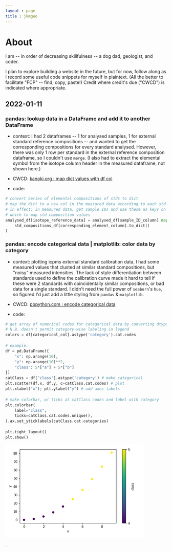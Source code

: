 ```yaml
---
layout : page
title : jkmgeo
---
```



[//]: # (Jekyll header info is optional; can also comment with `<!-- -->`)


# About
I am -- in order of decreasing skillfulness -- a dog dad, geologist, and coder.


I plan to explore building a website in the future, but for now, follow along as I record some useful code snippets for myself in plaintext. (All the better to facilitate "FCP" -- find, copy, paste!) Credit where credit's due ("CWCD") is indicated where appropriate.


## 2022-01-11

### pandas: lookup data in a DataFrame and add it to another DataFrame

- context: I had 2 dataframes -- 1 for analysed samples, 1 for external standard reference compositions -- and wanted to get the corresponding compositions for every standard analysed. However, there was only 1 row per standard in the external reference composition dataframe, so I couldn't use `merge`. (I also had to extract the elemental symbol from the isotope column header in the measured dataframe, not shown here.)

- CWCD: [kanoki.org : map dict values with df col](https://kanoki.org/2019/04/06/pandas-map-dictionary-values-with-dataframe-columns/)

- code:

```python
# convert Series of elemental compositions of stds to dict
# map the dict to a new col in the measured data according to each std's ID
# in effect: in measured data, get sample IDs and use these as keys on 
# which to map std composition values
analysed_df[isotope_reference_data] = analysed_df[sample_ID_column].map(
    std_compositions_df[corresponding_element_column].to_dict()
)
```

### pandas: encode categorical data | matplotlib: color data by category

- context: plotting icpms external standard calibration data, I had some measured values that clusted at similar standard compositions, but "noisy" measured intensities. The lack of style differentiation between standards used to define the calibration curve made it hard to tell if these were 2 standards with coincidentally similar compositions, or bad data for a single standard. I didn't need the full power of `seaborn`'s `hue`, so figured I'd just add a little styling from `pandas` & `matplotlib`.

- CWCD: [pbpython.com : encode categorical data](https://pbpython.com/categorical-encoding.html)

- code:

```python
# get array of numerical codes for categorical data by converting dtype
# N.B. doesn't permit category-wise labeling in legend
colors = df[categorical_col].astype('category').cat.codes

# example:
df = pd.DataFrame({
    "x": np.arange(10),
    "y": np.arange(10)**2,
    "class": 5*["a"] + 5*["b"]
})
catClass = df["class"].astype('category') # make categorical
plt.scatter(df.x, df.y, c=catClass.cat.codes) # plot
plt.xlabel("x"); plt.ylabel("y") # add axes labels

# make colorbar, w/ ticks at catClass codes and label with category
plt.colorbar(
    label="class",
    ticks=catClass.cat.codes.unique(),
).ax.set_yticklabels(catClass.cat.categories)

plt.tight_layout()
plt.show()
```

![data colored by category](/assets/colored_cat_data.png)

.
